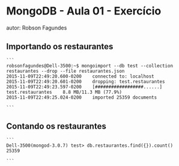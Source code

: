 # MongoDB - Aula 01 - Exercício
autor: Robson Fagundes

## Importando os restaurantes

    ```
    robsonfagundes@Dell-3500:~$ mongoimport --db test --collection restaurantes --drop --file restaurantes.json
	2015-11-09T22:49:20.600-0200	connected to: localhost
	2015-11-09T22:49:20.601-0200	dropping: test.restaurantes
	2015-11-09T22:49:23.597-0200	[##################......] test.restaurantes	8.8 MB/11.3 MB (77.9%)
	2015-11-09T22:49:25.024-0200	imported 25359 documents

    ```

## Contando os restaurantes

    ```
    Dell-3500(mongod-3.0.7) test> db.restaurantes.find({}).count()
    25359

    ```
